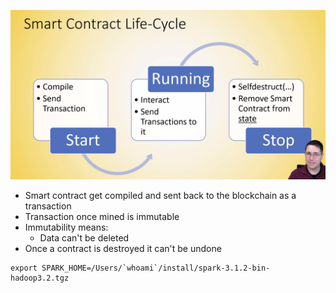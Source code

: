 ![1627356242035.png](image/contract_lifecycle/1627356242035.png)

* Smart contract get compiled and sent back to the blockchain as a transaction
* Transaction once mined is immutable
* Immutability means:
  * Data can't be deleted
* Once a contract is destroyed it can't be undone


```
export SPARK_HOME=/Users/`whoami`/install/spark-3.1.2-bin-hadoop3.2.tgz
```
